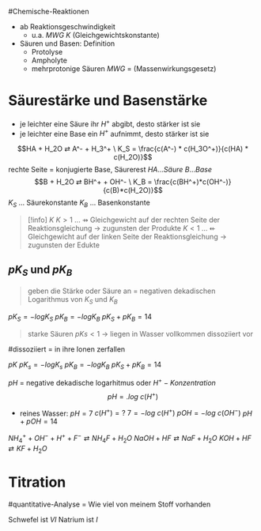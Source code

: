 #Chemische-Reaktionen
- ab Reaktionsgeschwindigkeit
	- u.a. $MWG$ $K$ (Gleichgewichtskonstante)
- Säuren und Basen: Definition
	- Protolyse
	- Ampholyte
	- mehrprotonige Säuren
$MWG$ = (Massenwirkungsgesetz)

# Säurestärke und Basenstärke
* je leichter eine Säure ihr $H^+$ abgibt, desto stärker ist sie
* je leichter eine Base ein $H^+$ aufnimmt, desto stärker ist sie

$$HA + H_2O ⇄ A^- + H_3^+ \ K_S = \frac{c(A^-) * c(H_3O^+)}{c(HA) * c(H_2O)}$$
	rechte Seite = konjugierte Base, Säurerest
	$HA ... Säure$
	$B ... Base$
$$B + H_2O ⇄ BH^+ + OH^- \ K_B = \frac{c(BH^+)*c(OH^-)}{c(B)*c(H_2O)}$$
$K_S$ … Säurekonstante
$K_B$ … Basenkonstante

>[!info] $K$ 
>$K>1$ ... ⇸ Gleichgewicht auf der rechten Seite der Reaktionsgleichung → zugunsten der Produkte
$K<1$ … ⇷ Gleichgewicht auf der linken Seite der Reaktionsgleichung → zugunsten der Edukte

## $pK_S$ und $pK_B$

> geben die Stärke oder Säure an = negativen dekadischen Logarithmus von $K_S$ und $K_B$

$pK_S = -logK_S$          $pK_B = -logK_B$
$pK_S + pK_B = 14$

> starke Säuren $pKs < 1$
> → liegen in Wasser vollkommen dissoziiert vor

#dissoziiert = in ihre Ionen zerfallen

$pK$   $pK_s = -log K_s$ $pK_B = -log K_B$ $pK_S + pK_B = 14$

$pH$ = negative dekadische logarhitmus oder $H^+-Konzentration$
$$pH = .log \ c(H^+)$$
* reines Wasser: $pH = 7$  $c(H^+) = ?$
	$7=-log \ c(H^+)$
$pOH = -log \ c(OH^-)$   $pH + pOH = 14$


$NH_4^+ + OH^- + H^+ + F^-  ⇄ NH_4F + H_2O$
$NaOH + HF ⇄ NaF + H_2O$
$KOH +  HF ⇄ KF + H_2O$


# Titration
#quantitative-Analyse = Wie viel von meinem Stoff vorhanden



Schwefel ist $VI$
Natrium ist $I$
